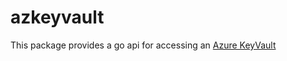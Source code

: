 # azkeyvault

This package provides a go api for accessing an [Azure KeyVault](https://docs.microsoft.com/en-us/azure/key-vault/key-vault-whatis)
